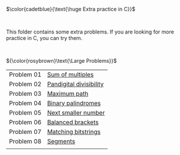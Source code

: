 $\color{cadetblue}{\text{\huge Extra practice in C}}$

<br/>

This folder contains some extra problems. If you are looking for more practice in C, you can try them.  

<br/>

${\color{rosybrown}\text{\Large Problems}}$

|||
|:---:|:---|
| Problem 01 | [Sum of multiples](prob01) |
| Problem 02 | [Pandigital divisibility](prob02) |
| Problem 03 | [Maximum path](prob03) |
| Problem 04 | [Binary palindromes](prob04) |
| Problem 05 | [Next smaller number](prob05) |
| Problem 06 | [Balanced brackets](prob06) |
| Problem 07 | [Matching bitstrings](prob07) |
| Problem 08 | [Segments](prob08) |
|||
